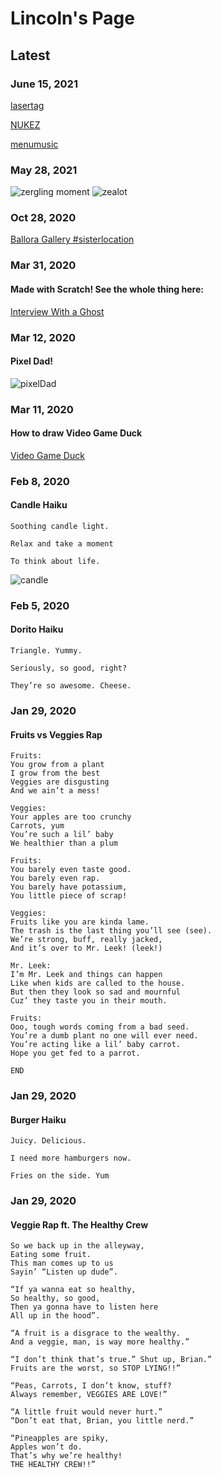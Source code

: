 # Lincoln's Page

## Latest
### June 15, 2021
<script>
var audio = new Audio("https://raw.githubusercontent.com/linkhftw/linkhftw.github.io/main/NUKEZ.m4a")
audio.play()
</script>

[lasertag](/lasertag.m4a)

[NUKEZ](/NUKEZ.m4a)

[menumusic](/menumusic.m4a)

### May 28, 2021
![zergling moment](img/zerling.png)
![zealot](img/zealot.png)


### Oct 28, 2020

[Ballora Gallery #sisterlocation](https://scratch.mit.edu/projects/441926082/embed)


### Mar 31, 2020
#### Made with Scratch! See the whole thing here: 

[Interview With a Ghost](https://scratch.mit.edu/projects/381384076/)


### Mar 12, 2020
#### Pixel Dad!

![pixelDad](img/pixeldad.png)


### Mar 11, 2020
#### How to draw Video Game Duck

[Video Game Duck](https://docs.google.com/presentation/d/e/2PACX-1vStErkQqHgAFW8_kSAbKELhakW0YfRjUxbgHYfJFuhDmYoneAc-Em0PrAg_Eq9mBYKEkzfM6pkY5HH-/embed?start=false&loop=true&delayms=3000&slide=id.g7e7995037d_0_5) 

### Feb 8, 2020
#### Candle Haiku
```
Soothing candle light.

Relax and take a moment

To think about life.
```
![candle](img/candle.jpeg)


### Feb 5, 2020
#### Dorito Haiku

```
Triangle. Yummy.

Seriously, so good, right?

They’re so awesome. Cheese.
```


### Jan 29, 2020
#### Fruits vs Veggies Rap
```
Fruits:
You grow from a plant
I grow from the best
Veggies are disgusting
And we ain’t a mess!

Veggies:
Your apples are too crunchy
Carrots, yum
You’re such a lil’ baby
We healthier than a plum

Fruits:
You barely even taste good.
You barely even rap.
You barely have potassium,
You little piece of scrap!

Veggies:
Fruits like you are kinda lame.
The trash is the last thing you’ll see (see).
We’re strong, buff, really jacked,
And it’s over to Mr. Leek! (leek!)

Mr. Leek:
I’m Mr. Leek and things can happen
Like when kids are called to the house.
But then they look so sad and mournful
Cuz’ they taste you in their mouth.

Fruits:
Ooo, tough words coming from a bad seed.
You’re a dumb plant no one will ever need.
You’re acting like a lil’ baby carrot.
Hope you get fed to a parrot.

END
```

### Jan 29, 2020
#### Burger Haiku
```
Juicy. Delicious.

I need more hamburgers now.

Fries on the side. Yum
```


### Jan 29, 2020
#### Veggie Rap ft. The Healthy Crew 
```
So we back up in the alleyway,
Eating some fruit.
This man comes up to us
Sayin’ “Listen up dude”.

“If ya wanna eat so healthy,
So healthy, so good,
Then ya gonna have to listen here
All up in the hood”.

“A fruit is a disgrace to the wealthy.
And a veggie, man, is way more healthy.”

“I don’t think that’s true.” Shut up, Brian.”
Fruits are the worst, so STOP LYING!!”

“Peas, Carrots, I don’t know, stuff?
Always remember, VEGGIES ARE LOVE!”

“A little fruit would never hurt.”
“Don’t eat that, Brian, you little nerd.”

“Pineapples are spiky,
Apples won’t do.
That’s why we’re healthy!
THE HEALTHY CREW!!”
```
